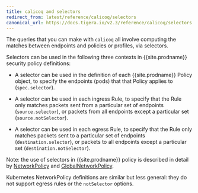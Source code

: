```yaml
---
title: calicoq and selectors
redirect_from: latest/reference/calicoq/selectors
canonical_url: https://docs.tigera.io/v2.3/reference/calicoq/selectors
---
```


The queries that you can make with `calicoq` all involve computing the matches
between endpoints and policies or profiles, via selectors.

Selectors can be used in the following three contexts in {{site.prodname}}
security policy definitions:

- A selector can be used in the definition of each {{site.prodname}} Policy object,
  to specify the endpoints (pods) that that Policy applies to (`spec.selector`).

- A selector can be used in each ingress Rule, to specify that the Rule only
  matches packets sent from a particular set of endpoints (`source.selector`),
  or packets from all endpoints except a particular set (`source.notSelector`).

- A selector can be used in each egress Rule, to specify that the Rule only
  matches packets sent to a particular set of endpoints
  (`destination.selector`), or packets to all endpoints except a particular set
  (`destination.notSelector`).

Note: the use of selectors in {{site.prodname}} policy is described in detail by
[NetworkPolicy]({{site.baseurl}}/{{page.version}}/reference/calicoctl/resources/networkpolicy) and
[GlobalNetworkPolicy]({{site.baseurl}}/{{page.version}}/reference/calicoctl/resources/globalnetworkpolicy).

Kubernetes NetworkPolicy definitions are similar but less general: they do
not support egress rules or the `notSelector` options.
